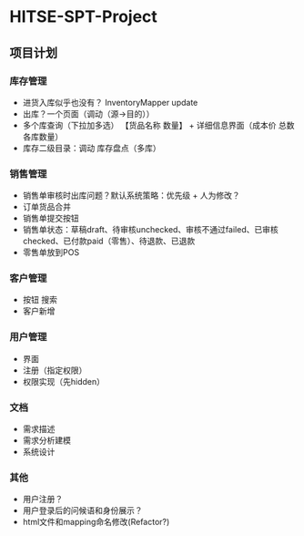 # HITSE-SPT-Project

## 项目计划

### 库存管理

- 进货入库似乎也没有？ InventoryMapper update
- 出库？一个页面（调动（源->目的））
- 多个库查询（下拉加多选） 【货品名称  数量】 + 详细信息界面（成本价 总数 各库数量）
- 库存二级目录：调动  库存盘点（多库）

### 销售管理

- 销售单审核时出库问题？默认系统策略：优先级 + 人为修改？
- 订单货品合并
- 销售单提交按钮
- 销售单状态：草稿draft、待审核unchecked、审核不通过failed、已审核checked、已付款paid（零售）、待退款、已退款
- 零售单放到POS

### 客户管理

- 按钮 搜索
- 客户新增

### 用户管理

- 界面
- 注册（指定权限）
- 权限实现（先hidden）

### 文档

- 需求描述
- 需求分析建模
- 系统设计

### 其他

- 用户注册？
- 用户登录后的问候语和身份展示？
- html文件和mapping命名修改(Refactor?)
